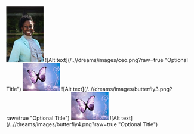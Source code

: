 <img src="images/ceo.png" width="100">
![Alt text](/../<gh-pages>/dreams/images/ceo.png?raw=true "Optional Title")

<img src="images/butterfly3.png" width="100">
![Alt text](/../<gh-pages>/dreams/images/butterfly3.png?raw=true "Optional Title")

<img src="images/butterfly4.png" width="100">
![Alt text](/../<gh-pages>/dreams/images/butterfly4.png?raw=true "Optional Title")

